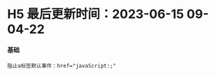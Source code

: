 <!--
 * @Description: html使用规范
 * @Author: panrui
 * @Date: 2023-04-25 08:57:17
 * @LastEditTime: 2023-06-15 09:04:22
 * @LastEditors: panrui
 * 不忘初心,不负梦想
-->

# H5 最后更新时间：2023-06-15 09-04-22

#### 基础

```
阻止a标签默认事件：href="javaScript:;"
```
